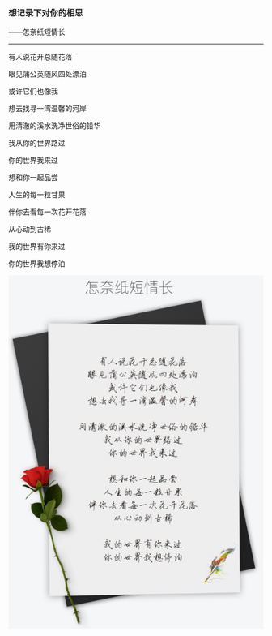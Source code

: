 ### 想记录下对你的相思

——怎奈纸短情长

---

有人说花开总随花落

眼见蒲公英随风四处漂泊

或许它们也像我

想去找寻一湾温馨的河岸



用清澈的溪水洗净世俗的铅华

我从你的世界路过

你的世界我来过



想和你一起品尝

人生的每一粒甘果

伴你去看每一次花开花落

从心动到古稀



我的世界有你来过

你的世界我想停泊

![1545298251428](assets/1545298251428.png)

